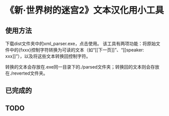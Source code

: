# 《新·世界树的迷宫2》文本汉化用小工具

## 使用方法
下载dist文件夹中的xml_parser.exe，点击使用。
该工具有两项功能：将原始文件中的{fxxx}控制字符转换为可读的文本（如“[[下一页]]”、“[[speaker: xxx]]”），以及将这些文本转换回控制字符。

转换的文本会存放在.exe同一目录下的./parsed文件夹；转换回的文本则会存放在./reverted文件夹。

## 已完成的

## TODO
